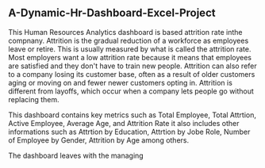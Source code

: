 ## A-Dynamic-Hr-Dashboard-Excel-Project

This Human Resources Analytics dashboard is based attrition rate inthe compnany.
Attrition is the gradual reduction of a workforce as employees leave or retire. 
This is usually measured by what is called the attrition rate. Most employers want a low attrition rate because it means that employees are satisfied and 
they don't have to train new people.
Attrition can also refer to a company losing its customer base, often as a result of older customers aging or moving on and fewer newer customers opting in. 
Attrition is different from layoffs, which occur when a company lets people go without replacing them.

This dashboard contains key metrics such as Total Employee, Total Attrtion, Active Employee, Average Age, and Attrition Rate it also includes other informations such as Attrtion by Education, Attrtion by Jobe Role, Number of Employee by Gender, Attrition by Age among others.

The dashboard leaves with the managing 
